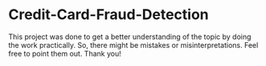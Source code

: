 # Credit-Card-Fraud-Detection
This project was done to get a better understanding of the topic by doing the work practically. So, there might be mistakes or misinterpretations. Feel free to point them out. Thank you!
